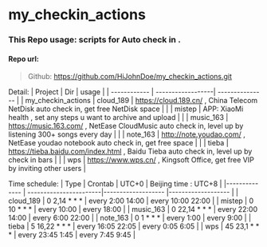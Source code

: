 # my_checkin_actions
### This Repo usage:   scripts for Auto check in .
  

#### Repo url:
> Github: https://github.com/HiJohnDoe/my_checkin_actions.git

Detail:
|    Project            | Dir               |     usage                                                                                       |
| ------------          | ------------------| ---------------                                                                                 |
|  my_checkin_actions   | cloud_189         |  https://cloud.189.cn/ , China Telecom NetDisk auto check in,  get free NetDisk space           |
|                       | mistep            |  APP: XiaoMi health , set any steps u want to archive and upload                                |
|                       | music_163         |  https://music.163.com/ , NetEase CloudMusic auto check in, level up by listening 300+ songs every day |
|                       | note_163          |  http://note.youdao.com/ , NetEase youdao notebook auto check in,  get free space               |
|                       | tieba             |  https://tieba.baidu.com/index.html , Baidu Tieba auto check in,  level up by check in bars     |
|                       | wps               |  https://www.wps.cn/ , Kingsoft Office,  get free VIP by inviting other users                   |

Time schedule:
|    Type           |         Crontab        |       UTC+0         |  Beijing time : UTC+8    |
|--------------     | -----------------------|-------------------  |-------------------       |
|     cloud_189     |       0 2,14 * * *     |  every 2:00 14:00   |    every 10:00 22:00     |
|     mistep        |       0 10 * * *       |  every 10:00        |    every 18:00           |
|     music_163     |       0 22,14 * * *    |  every 22:00 14:00  |    every 6:00 22:00      |
|     note_163      |       0 1 * * *        |  every 1:00         |    every 9:00            |
|     tieba         |       5 16,22 * * *    |  every 16:05 22:05  |    every 0:05 6:05       |
|     wps           |       45 23,1 * * *    |  every 23:45 1:45    |    every 7:45 9:45      |

